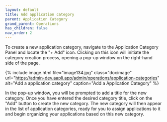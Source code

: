 ```yaml
---
layout: default
title: Add application category
parent: Application Category
grand_parent: Operations
has_children: false
nav_order: 2
---
```

To create a new application category, navigate to the Application Category Panel and locate the "+ Add" icon. Clicking on this icon will initiate the category creation process, opening a pop-up window on the right-hand side of the page.

{% include image.html file="image134.jpg" class="docimage" url="https://admin-dev.aapli.app/admin/operations/application-categories" alt="Add a application category" caption="Add a Application Category" %}

In the pop-up window, you will be prompted to add a title for the new category. Once you have entered the desired category title, click on the "Add" button to create the new category. The new category will then appear in the list of application categories, ready for you to assign applications to it and begin organizing your applications based on this new category.